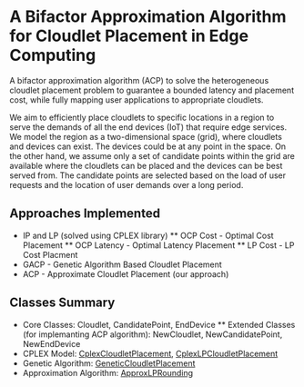 # A Bifactor Approximation Algorithm for Cloudlet Placement in Edge Computing

A bifactor approximation algorithm (ACP) to solve the heterogeneous cloudlet placement problem to guarantee a bounded latency and placement cost, while fully mapping  user applications  to  appropriate cloudlets.

We aim to efficiently place  cloudlets  to specific locations in a region to serve the demands of all the end devices (IoT) that require  edge services. We model the region as a two-dimensional space (grid), where cloudlets and devices can exist. The devices could be at any point in the space. On the other hand, we assume only a set of candidate points within the grid are available where the cloudlets can be placed and the devices can be best served from. The candidate points are selected based on the load of user requests and the  location of user demands over a long period.

## Approaches Implemented
* IP and LP (solved using CPLEX library)
** OCP Cost - Optimal Cost Placement 
** OCP Latency - Optimal Latency Placement
** LP Cost - LP Cost Placment
* GACP - Genetic Algorithm Based Cloudlet Placement
* ACP - Approximate Cloudlet Placement (our approach) 


## Classes Summary
* Core Classes: Cloudlet, CandidatePoint, EndDevice
** Extended Classes (for implemanting ACP algorithm): NewCloudlet, NewCandidatePoint, NewEndDevice
* CPLEX Model: [CplexCloudletPlacement]("cplex_model/algorithm/CplexCloudletPlacement.java"), [CplexLPCloudletPlacement]("cplex_model/algorithm/CplexLPCloudletPlacement.java")
* Genetic Algorithm: [GeneticCloudletPlacement]("genetic_algorithm/GeneticCloudletPlacement.java")
* Approximation Algorithm: [ApproxLPRounding]("approx_algorithm/ApproxLPRounding.java")

